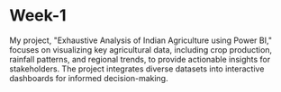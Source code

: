 # Week-1
My project, "Exhaustive Analysis of Indian Agriculture using Power BI," focuses on visualizing key agricultural data, including crop production, rainfall patterns, and regional trends, to provide actionable insights for stakeholders. The project integrates diverse datasets into interactive dashboards for informed decision-making.
